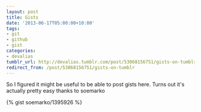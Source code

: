 ```yaml
---
layout: post
title: Gists
date: '2013-06-17T05:00:00+10:00'
tags:
- git
- github
- gist
categories:
- devalias
tumblr_url: http://devalias.tumblr.com/post/53068156751/gists-on-tumblr
redirect_from: /post/53068156751/gists-on-tumblr
---
```

So I figured it might be useful to be able to post gists here. Turns out it's actually pretty easy thanks to soemarko

{% gist soemarko/1395926 %}
